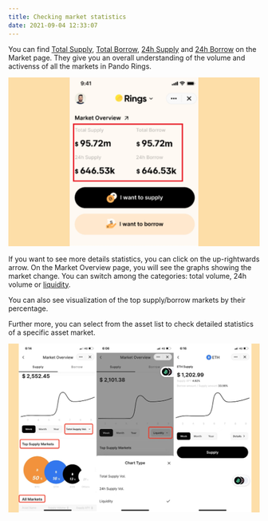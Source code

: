 ```yaml
---
title: Checking market statistics
date: 2021-09-04 12:33:07
---
```


You can find [Total Supply](../key-concepts/glossary), [Total Borrow](../key-concepts/glossary), [24h Supply](../key-concepts/glossary) and [24h Borrow](../key-concepts/glossary) on the Market page. They give you an overall understanding of the volume and activenss of all the markets in Pando Rings.

![](../assets/market1.jpg)

If you want to see more details statistics, you can click on the up-rightwards arrow. On the Market Overview page, you will see the graphs showing the market change. You can switch among the categories: total volume, 24h volume or [liquidity](../key-concepts/glossary).

You can also see visualization of the top supply/borrow markets by their percentage.

Further more, you can select from the asset list to check detailed statistics of a specific asset market.

![](../assets/market2.jpg)




